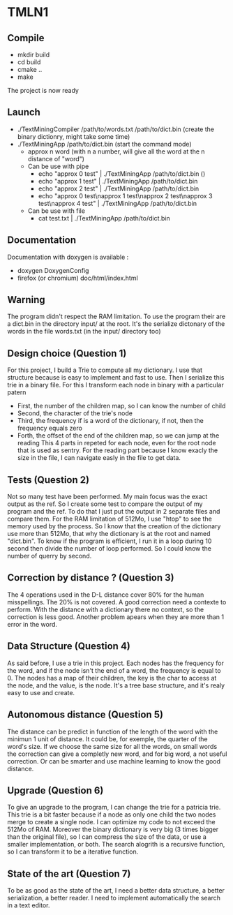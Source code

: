 # TMLN1

## Compile

* mkdir build
* cd build
* cmake ..
* make

The project is now ready

## Launch 

* ./TextMiningCompiler /path/to/words.txt /path/to/dict.bin (create the binary dictionry, might take some time)
* ./TextMiningApp /path/to/dict.bin (start the command mode)
    * approx n word (with n a number, will give all the word at the n distance of "word")
    * Can be use with pipe
        * echo "approx 0 test" | ./TextMiningApp /path/to/dict.bin ()
        * echo "approx 1 test" | ./TextMiningApp /path/to/dict.bin
        * echo "approx 2 test" | ./TextMiningApp /path/to/dict.bin
        * echo "approx 0 test\napprox 1 test\napprox 2 test\napprox 3 test\napprox 4 test" | ./TextMiningApp /path/to/dict.bin
    * Can be use with file
        * cat test.txt | ./TextMiningApp /path/to/dict.bin

## Documentation
Documentation with doxygen is available :

* doxygen DoxygenConfig 
* firefox (or chromium) doc/html/index.html

## Warning

The program didn't respect the RAM limitation. To use the program their are a dict.bin in the directory input/
at the root. It's the serialize dictonary of the words in the file words.txt (in the input/ directory too)

## Design choice (Question 1)

For this project, I build a Trie to compute all my dictionary. I use that structure because is easy to implement and fast to use.
Then I serialize this trie in a binary file. For this I transform each node in binary with a particular patern
* First, the number of the children map, so I can know the number of child
* Second, the character of the trie's node
* Third, the frequency if is a word of the dictionary, if not, then the frequency equals zero
* Forth, the offset of the end of the children map, so we can jump at the reading
This 4 parts in repeted for each node, even for the root node that is used as sentry.
For the reading part because I know exacly the size in the file, I can navigate easly in the file to get data.

## Tests (Question 2)

Not so many test have been performed. My main focus was the exact output as the ref. So I create some test to compare the output of
my program and the ref. To do that I just put the output in 2 separate files and compare them. For the RAM limitation of 512Mo, I use
"htop" to see the memory used by the process. So I know that the creation of the dictionary use more than 512Mo, that why the dictionary
is at the root and named "dict.bin". To know if the program is efficient, I run it in a loop during 10 second then divide the number
of loop performed. So I could know the number of querry by second.

## Correction by distance ? (Question 3)

The 4 operations used in the D-L distance cover 80% for the human misspellings. The 20% is not covered. A good correction need a contexte to
perform. With the distance with a dictionary there no context, so the correction is less good. Another problem apears when they are more than 1
error in the word.

## Data Structure (Question 4)

As said before, I use a trie in this project. Each nodes has the frequency for the word, and if the node isn't the end of a word, the frequency
is equal to 0. The nodes has a map of their children, the key is the char to access at the node, and the value, is the node. It's a tree base
structure, and it's realy easy to use and create.


## Autonomous distance (Question 5)

The distance can be predict in function of the length of the word with the minimun 1 unit of distance. It could be, for exemple, the
quarter of the word's size. If we choose the same size for all the words, on small words the correction can give a completly new word,
and for big word, a not useful correction. Or can be smarter and use machine learning to know the good distance.

## Upgrade (Question 6)

To give an upgrade to the program, I can change the trie for a patricia trie. This trie is a bit faster because if a node as only one child
the two nodes merge to create a single node. I can optimize my code to not exceed the 512Mo of RAM. Moreover the binary dictionary is very big
(3 times bigger than the original file), so I can compress the size of the data, or use a smaller implementation, or both. The search alogrith
is a recursive function, so I can transform it to be a iterative function.

## State of the art (Question 7)

To be as good as the state of the art, I need a better data structure, a better serialization, a better reader. I need to implement automatically
the search in a text editor. 
